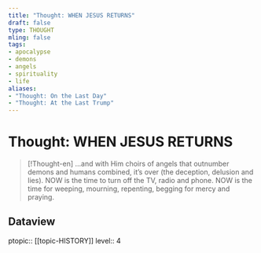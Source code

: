 ```yaml
---
title: "Thought: WHEN JESUS RETURNS"
draft: false
type: THOUGHT
mling: false
tags:
- apocalypse
- demons
- angels
- spirituality
- life
aliases:
- "Thought: On the Last Day"
- "Thought: At the Last Trump"
---
```

# Thought: WHEN JESUS RETURNS
> [!Thought-en]
> …and with Him choirs of angels that outnumber demons and humans combined, it’s over (the deception, delusion and lies).
> NOW is the time to turn off the TV, radio and phone.
> NOW is the time for weeping, mourning, repenting, begging for mercy and praying.

## Dataview
ptopic:: [[topic-HISTORY]]
level:: 4
